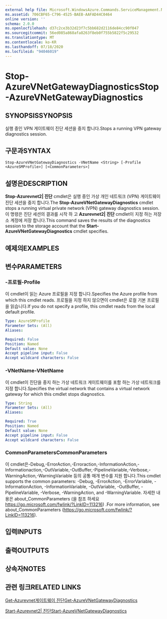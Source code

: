 ```yaml
---
external help file: Microsoft.WindowsAzure.Commands.ServiceManagement.Network.dll-Help.xml
ms.assetid: 706CBF65-C796-4525-BAEB-AAFAD44C0464
online version: ''
schema: 2.0.0
ms.openlocfilehash: d37c2ce3b32d23f7c5bb682d2116de84cc90f047
ms.sourcegitcommit: 56ed085a868afa8263f8eb0f755b5822f5c29532
ms.translationtype: MT
ms.contentlocale: ko-KR
ms.lasthandoff: 07/18/2020
ms.locfileid: "94046019"
---
```

# <span data-ttu-id="cef46-101">Stop-AzureVNetGatewayDiagnostics</span><span class="sxs-lookup"><span data-stu-id="cef46-101">Stop-AzureVNetGatewayDiagnostics</span></span>

## <span data-ttu-id="cef46-102">SYNOPSIS</span><span class="sxs-lookup"><span data-stu-id="cef46-102">SYNOPSIS</span></span>
<span data-ttu-id="cef46-103">실행 중인 VPN 게이트웨이 진단 세션을 중지 합니다.</span><span class="sxs-lookup"><span data-stu-id="cef46-103">Stops a running VPN gateway diagnostics session.</span></span>

## <span data-ttu-id="cef46-104">구문과</span><span class="sxs-lookup"><span data-stu-id="cef46-104">SYNTAX</span></span>

```
Stop-AzureVNetGatewayDiagnostics -VNetName <String> [-Profile <AzureSMProfile>] [<CommonParameters>]
```

## <span data-ttu-id="cef46-105">설명은</span><span class="sxs-lookup"><span data-stu-id="cef46-105">DESCRIPTION</span></span>
<span data-ttu-id="cef46-106">**Stop-Azurevnet2| 진단** cmdlet은 실행 중인 가상 개인 네트워크 (VPN) 게이트웨이 진단 세션을 중지 합니다.</span><span class="sxs-lookup"><span data-stu-id="cef46-106">The **Stop-AzureVNetGatewayDiagnostics** cmdlet stops a running virtual private network (VPN) gateway diagnostics session.</span></span>
<span data-ttu-id="cef46-107">이 명령은 진단 세션의 결과를 시작 하 고 **Azurevnet2| 진단** cmdlet이 지정 하는 저장소 계정에 저장 합니다.</span><span class="sxs-lookup"><span data-stu-id="cef46-107">This command saves the results of the diagnostics session to the storage account that the **Start-AzureVNetGatewayDiagnostics** cmdlet specifies.</span></span>

## <span data-ttu-id="cef46-108">예제의</span><span class="sxs-lookup"><span data-stu-id="cef46-108">EXAMPLES</span></span>

## <span data-ttu-id="cef46-109">변수</span><span class="sxs-lookup"><span data-stu-id="cef46-109">PARAMETERS</span></span>

### <span data-ttu-id="cef46-110">-프로필</span><span class="sxs-lookup"><span data-stu-id="cef46-110">-Profile</span></span>
<span data-ttu-id="cef46-111">이 cmdlet이 읽는 Azure 프로필을 지정 합니다.</span><span class="sxs-lookup"><span data-stu-id="cef46-111">Specifies the Azure profile from which this cmdlet reads.</span></span> <span data-ttu-id="cef46-112">프로필을 지정 하지 않으면이 cmdlet은 로컬 기본 프로필을 읽습니다.</span><span class="sxs-lookup"><span data-stu-id="cef46-112">If you do not specify a profile, this cmdlet reads from the local default profile.</span></span>

```yaml
Type: AzureSMProfile
Parameter Sets: (All)
Aliases: 

Required: False
Position: Named
Default value: None
Accept pipeline input: False
Accept wildcard characters: False
```

### <span data-ttu-id="cef46-113">-VNetName</span><span class="sxs-lookup"><span data-stu-id="cef46-113">-VNetName</span></span>
<span data-ttu-id="cef46-114">이 cmdlet이 진단을 중지 하는 가상 네트워크 게이트웨이를 포함 하는 가상 네트워크를 지정 합니다.</span><span class="sxs-lookup"><span data-stu-id="cef46-114">Specifies the virtual network that contains a virtual network gateway for which this cmdlet stops diagnostics.</span></span>

```yaml
Type: String
Parameter Sets: (All)
Aliases: 

Required: True
Position: Named
Default value: None
Accept pipeline input: False
Accept wildcard characters: False
```

### <span data-ttu-id="cef46-115">CommonParameters</span><span class="sxs-lookup"><span data-stu-id="cef46-115">CommonParameters</span></span>
<span data-ttu-id="cef46-116">이 cmdlet은-Debug,-ErrorAction,-Erroraction,-InformationAction,-Informationaction,-OutVariable,-OutBuffer,-PipelineVariable,-Verbose,-WarningAction,-WarningVariable 등의 공통 매개 변수를 지원 합니다.</span><span class="sxs-lookup"><span data-stu-id="cef46-116">This cmdlet supports the common parameters: -Debug, -ErrorAction, -ErrorVariable, -InformationAction, -InformationVariable, -OutVariable, -OutBuffer, -PipelineVariable, -Verbose, -WarningAction, and -WarningVariable.</span></span> <span data-ttu-id="cef46-117">자세한 내용은 about_CommonParameters (을 참조 하세요 https://go.microsoft.com/fwlink/?LinkID=113216) .</span><span class="sxs-lookup"><span data-stu-id="cef46-117">For more information, see about_CommonParameters (https://go.microsoft.com/fwlink/?LinkID=113216).</span></span>

## <span data-ttu-id="cef46-118">입력</span><span class="sxs-lookup"><span data-stu-id="cef46-118">INPUTS</span></span>

## <span data-ttu-id="cef46-119">출력</span><span class="sxs-lookup"><span data-stu-id="cef46-119">OUTPUTS</span></span>

## <span data-ttu-id="cef46-120">상속자</span><span class="sxs-lookup"><span data-stu-id="cef46-120">NOTES</span></span>

## <span data-ttu-id="cef46-121">관련 링크</span><span class="sxs-lookup"><span data-stu-id="cef46-121">RELATED LINKS</span></span>

[<span data-ttu-id="cef46-122">Get-Azurevnet게이트웨이 진단</span><span class="sxs-lookup"><span data-stu-id="cef46-122">Get-AzureVNetGatewayDiagnostics</span></span>](./Get-AzureVNetGatewayDiagnostics.md)

[<span data-ttu-id="cef46-123">Start-Azurevnet2| 진단</span><span class="sxs-lookup"><span data-stu-id="cef46-123">Start-AzureVNetGatewayDiagnostics</span></span>](./Start-AzureVNetGatewayDiagnostics.md)


